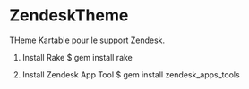 # ZendeskTheme

THeme Kartable pour le support Zendesk.

1. Install Rake
$ gem install rake

2. Install Zendesk App Tool
$ gem install zendesk_apps_tools
